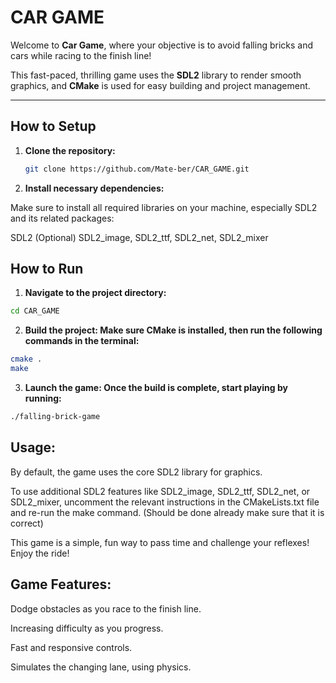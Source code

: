 # **CAR GAME**

Welcome to **Car Game**, where your objective is to avoid falling bricks and cars while racing to the finish line!

This fast-paced, thrilling game uses the **SDL2** library to render smooth graphics, and **CMake** is used for easy building and project management.

---

## **How to Setup**

1. **Clone the repository:**
   ```bash
   git clone https://github.com/Mate-ber/CAR_GAME.git
   ```
2. **Install necessary dependencies:**

Make sure to install all required libraries on your machine, especially SDL2 and its related packages:

SDL2
(Optional) SDL2_image, SDL2_ttf, SDL2_net, SDL2_mixer


## **How to Run**

1. **Navigate to the project directory:**

  ```bash
  cd CAR_GAME
  ```
2. **Build the project: Make sure CMake is installed, then run the following commands in the terminal:**

  ```bash
  cmake .
  make
  ```

3. **Launch the game: Once the build is complete, start playing by running:**

  ```bash
  ./falling-brick-game
  ```
## **Usage:**

By default, the game uses the core SDL2 library for graphics.

To use additional SDL2 features like SDL2_image, SDL2_ttf, SDL2_net, or SDL2_mixer, uncomment the relevant instructions in the CMakeLists.txt file and re-run the make command. (Should be done already make sure that it is correct)

This game is a simple, fun way to pass time and challenge your reflexes! Enjoy the ride!

## **Game Features:**

Dodge obstacles as you race to the finish line.

Increasing difficulty as you progress.

Fast and responsive controls.

Simulates the changing lane, using physics.

